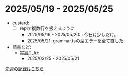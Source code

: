 # 2025/05/19 - 2025/05/25

- custard:
    - [ ] replで複数行を扱えるように
        - 2025/05/19 - 2025/05/20: : 今日は少しだけ。
        - 2025/05/21: grammar.tsの型エラーを全て直した
- 読書など:
    - [実践TLA+](https://www.shoeisha.co.jp/book/detail/9784798169163)
        - 2025/03/25 - 2025/05/21

[先週の記録はこちら](https://github.com/igrep/daily-commits/blob/cbe3816aea27e5b6e9e2559823966ad0d874c674/yesterday.md)

